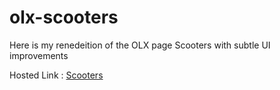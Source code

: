 # olx-scooters


Here is my renedeition of the OLX page Scooters with  subtle UI improvements

Hosted Link : <a href="https://abel808.github.io/olx-scooters/">Scooters</a>
